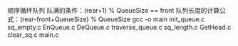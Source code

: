 顺序循环队列
    队满的条件：(rear+1) % QueueSize == front
    队列长度的计算公式：(rear-front+QueueSize) % QueueSize
gcc -o main init_queue.c sq_empty.c EnQueue.c DeQueue.c traverse_queue.c sq_length.c GetHead.c clear_sq.c main.c